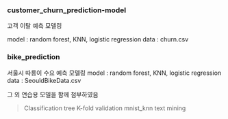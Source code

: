 ### customer_churn_prediction-model

고객 이탈 예측 모델링
 
model : random forest, KNN, logistic regression
data : churn.csv


### bike_prediction
서울시 따릉이 수요 예측 모델링
model : random forest, KNN, logistic regression
data : SeouldBikeData.csv


그 외 연습용 모델을 함께 첨부하였음
> Classification tree
> K-fold validation
> mnist_knn
> text mining
